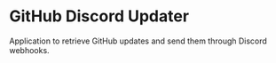 # GitHub Discord Updater

Application to retrieve GitHub updates and send them through Discord webhooks.
